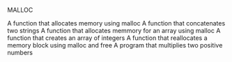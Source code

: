 MALLOC

A function that allocates memory using malloc
A function that concatenates two strings
A function that allocates memmory for an array using malloc
A function that creates an array of integers
A function that reallocates a memory block using malloc and free
A program that multiplies two positive numbers
